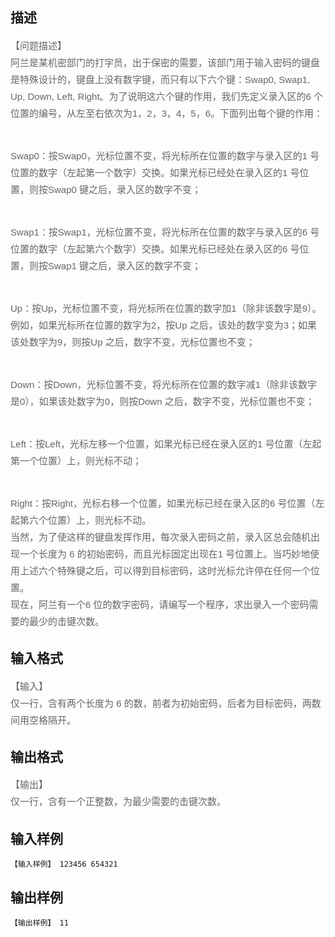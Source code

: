 ## 描述

<p><span style="color: rgb(102, 102, 102); font-family: 'LiSong Pro', Helvetica, Arial, sans-serif; font-size: 15px; line-height: 27px;">【问题描述】</span><br style="color: rgb(102, 102, 102); font-family: 'LiSong Pro', Helvetica, Arial, sans-serif; font-size: 15px; line-height: 27px;" /> <span style="color: rgb(102, 102, 102); font-family: 'LiSong Pro', Helvetica, Arial, sans-serif; font-size: 15px; line-height: 27px;">阿兰是某机密部门的打字员，出于保密的需要，该部门用于输入密码的键盘是特殊设计的，键盘上没有数字键，而只有以下六个键：Swap0, Swap1, Up, Down, Left, Right。为了说明这六个键的作用，我们先定义录入区的6 个位置的编号，从左至右依次为1，2，3，4，5，6。下面列出每个键的作用：</span></p> <p><br style="color: rgb(102, 102, 102); font-family: 'LiSong Pro', Helvetica, Arial, sans-serif; font-size: 15px; line-height: 27px;" /> <span style="color: rgb(102, 102, 102); font-family: 'LiSong Pro', Helvetica, Arial, sans-serif; font-size: 15px; line-height: 27px;">Swap0：按Swap0，光标位置不变，将光标所在位置的数字与录入区的1 号位置的数字（左起第一个数字）交换。如果光标已经处在录入区的1 号位置，则按Swap0 键之后，录入区的数字不变；</span></p> <p><br style="color: rgb(102, 102, 102); font-family: 'LiSong Pro', Helvetica, Arial, sans-serif; font-size: 15px; line-height: 27px;" /> <span style="color: rgb(102, 102, 102); font-family: 'LiSong Pro', Helvetica, Arial, sans-serif; font-size: 15px; line-height: 27px;">Swap1：按Swap1，光标位置不变，将光标所在位置的数字与录入区的6 号位置的数字（左起第六个数字）交换。如果光标已经处在录入区的6 号位置，则按Swap1 键之后，录入区的数字不变；</span></p> <p><br style="color: rgb(102, 102, 102); font-family: 'LiSong Pro', Helvetica, Arial, sans-serif; font-size: 15px; line-height: 27px;" /> <span style="color: rgb(102, 102, 102); font-family: 'LiSong Pro', Helvetica, Arial, sans-serif; font-size: 15px; line-height: 27px;">Up：按Up，光标位置不变，将光标所在位置的数字加1（除非该数字是9）。例如，如果光标所在位置的数字为2，按Up 之后，该处的数字变为3；如果该处数字为9，则按Up 之后，数字不变，光标位置也不变；</span></p> <p><br style="color: rgb(102, 102, 102); font-family: 'LiSong Pro', Helvetica, Arial, sans-serif; font-size: 15px; line-height: 27px;" /> <span style="color: rgb(102, 102, 102); font-family: 'LiSong Pro', Helvetica, Arial, sans-serif; font-size: 15px; line-height: 27px;">Down：按Down，光标位置不变，将光标所在位置的数字减1（除非该数字是0），如果该处数字为0，则按Down 之后，数字不变，光标位置也不变；</span></p> <p><br style="color: rgb(102, 102, 102); font-family: 'LiSong Pro', Helvetica, Arial, sans-serif; font-size: 15px; line-height: 27px;" /> <span style="color: rgb(102, 102, 102); font-family: 'LiSong Pro', Helvetica, Arial, sans-serif; font-size: 15px; line-height: 27px;">Left：按Left，光标左移一个位置，如果光标已经在录入区的1 号位置（左起第一个位置）上，则光标不动；</span></p> <p><br style="color: rgb(102, 102, 102); font-family: 'LiSong Pro', Helvetica, Arial, sans-serif; font-size: 15px; line-height: 27px;" /> <span style="color: rgb(102, 102, 102); font-family: 'LiSong Pro', Helvetica, Arial, sans-serif; font-size: 15px; line-height: 27px;">Right：按Right，光标右移一个位置，如果光标已经在录入区的6 号位置（左起第六个位置）上，则光标不动。</span><br style="color: rgb(102, 102, 102); font-family: 'LiSong Pro', Helvetica, Arial, sans-serif; font-size: 15px; line-height: 27px;" /> <span style="color: rgb(102, 102, 102); font-family: 'LiSong Pro', Helvetica, Arial, sans-serif; font-size: 15px; line-height: 27px;">当然，为了使这样的键盘发挥作用，每次录入密码之前，录入区总会随机出现一个长度为 6 的初始密码，而且光标固定出现在1 号位置上。当巧妙地使用上述六个特殊键之后，可以得到目标密码，这时光标允许停在任何一个位置。</span><br style="color: rgb(102, 102, 102); font-family: 'LiSong Pro', Helvetica, Arial, sans-serif; font-size: 15px; line-height: 27px;" /> <span style="color: rgb(102, 102, 102); font-family: 'LiSong Pro', Helvetica, Arial, sans-serif; font-size: 15px; line-height: 27px;">现在，阿兰有一个6 位的数字密码，请编写一个程序，求出录入一个密码需要的最少的击键次数。</span></p> <p></p>

## 输入格式

<p><span style="color: rgb(102, 102, 102); font-family: 'LiSong Pro', Helvetica, Arial, sans-serif; font-size: 15px; line-height: 27px;">【输入】</span><br style="color: rgb(102, 102, 102); font-family: 'LiSong Pro', Helvetica, Arial, sans-serif; font-size: 15px; line-height: 27px;" /> <span style="color: rgb(102, 102, 102); font-family: 'LiSong Pro', Helvetica, Arial, sans-serif; font-size: 15px; line-height: 27px;">仅一行，含有两个长度为 6 的数，前者为初始密码，后者为目标密码，两数间用空格隔开。</span></p> <p></p> <p></p>

## 输出格式

<p><span style="color: rgb(102, 102, 102); font-family: 'LiSong Pro', Helvetica, Arial, sans-serif; font-size: 15px; line-height: 27px;">【输出】</span><br style="color: rgb(102, 102, 102); font-family: 'LiSong Pro', Helvetica, Arial, sans-serif; font-size: 15px; line-height: 27px;" /> <span style="color: rgb(102, 102, 102); font-family: 'LiSong Pro', Helvetica, Arial, sans-serif; font-size: 15px; line-height: 27px;">仅一行，含有一个正整数，为最少需要的击键次数。</span></p> <p></p> <p></p>

## 输入样例

```plaintext
【输入样例】 123456 654321 
```

## 输出样例

```plaintext
【输出样例】 11 
```



 



 

